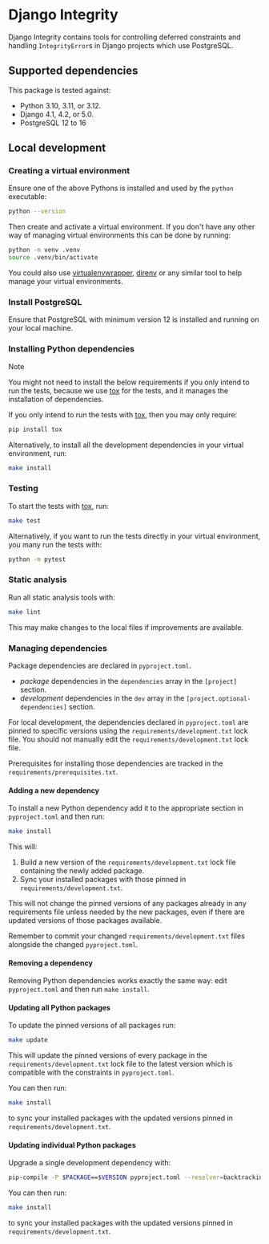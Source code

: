 # Django Integrity

Django Integrity contains tools for controlling deferred constraints
and handling `IntegrityError`s in Django projects which use PostgreSQL.

## Supported dependencies

This package is tested against:

- Python 3.10, 3.11, or 3.12.
- Django 4.1, 4.2, or 5.0.
- PostgreSQL 12 to 16

## Local development

### Creating a virtual environment

Ensure one of the above Pythons is installed and used by the `python` executable:

```sh
python --version
```

Then create and activate a virtual environment. If you don't have any other way of managing virtual
environments this can be done by running:

```sh
python -m venv .venv
source .venv/bin/activate
```

You could also use [virtualenvwrapper], [direnv] or any similar tool to help manage your virtual
environments.

### Install PostgreSQL

Ensure that PostgreSQL with minimum version 12 is installed and running on your local machine. 

### Installing Python dependencies

> [!NOTE]
> You might not need to install the below requirements if you only intend to run the tests,
> because we use [tox] for the tests, and it manages the installation of dependencies.

If you only intend to run the tests with [tox], then you may only require:

```sh
pip install tox
```

Alternatively, to install all the development dependencies in your virtual environment, run:

```sh
make install
```

[direnv]: https://direnv.net
[virtualenvwrapper]: https://virtualenvwrapper.readthedocs.io/

### Testing

To start the tests with [tox], run:

```sh
make test
```

Alternatively, if you want to run the tests directly in your virtual environment,
you many run the tests with:

```sh
python -m pytest
```

### Static analysis

Run all static analysis tools with:

```sh
make lint
```

This may make changes to the local files if improvements are available.

### Managing dependencies

Package dependencies are declared in `pyproject.toml`.

- _package_ dependencies in the `dependencies` array in the `[project]` section.
- _development_ dependencies in the `dev` array in the `[project.optional-dependencies]` section.

For local development, the dependencies declared in `pyproject.toml` are pinned to specific
versions using the `requirements/development.txt` lock file.
You should not manually edit the `requirements/development.txt` lock file.

Prerequisites for installing those dependencies are tracked in the `requirements/prerequisites.txt`.


#### Adding a new dependency

To install a new Python dependency add it to the appropriate section in `pyproject.toml` and then
run:

```sh
make install
```

This will:

1. Build a new version of the `requirements/development.txt` lock file containing the newly added
   package.
2. Sync your installed packages with those pinned in `requirements/development.txt`.

This will not change the pinned versions of any packages already in any requirements file unless
needed by the new packages, even if there are updated versions of those packages available.

Remember to commit your changed `requirements/development.txt` files alongside the changed
`pyproject.toml`.

#### Removing a dependency

Removing Python dependencies works exactly the same way: edit `pyproject.toml` and then run
`make install`.

#### Updating all Python packages

To update the pinned versions of all packages run:

```sh
make update
```

This will update the pinned versions of every package in the `requirements/development.txt` lock
file to the latest version which is compatible with the constraints in `pyproject.toml`.

You can then run:

```sh
make install
```

to sync your installed packages with the updated versions pinned in `requirements/development.txt`.

#### Updating individual Python packages

Upgrade a single development dependency with:

```sh
pip-compile -P $PACKAGE==$VERSION pyproject.toml --resolver=backtracking --extra=dev --output-file=requirements/development.txt
```

You can then run:

```sh
make install
```

to sync your installed packages with the updated versions pinned in `requirements/development.txt`.

[tox]: https://tox.wiki
